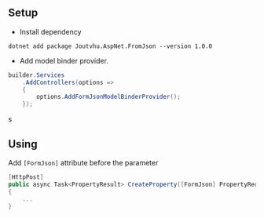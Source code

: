 ## Setup

- Install dependency

```
dotnet add package Joutvhu.AspNet.FromJson --version 1.0.0
```

- Add model binder provider.

```c#
builder.Services
    .AddControllers(options =>
    {
        options.AddFormJsonModelBinderProvider();
    });
```
s
## Using

Add `[FormJson]` attribute before the parameter

```c#
[HttpPost]
public async Task<PropertyResult> CreateProperty([FormJson] PropertyRequest data)
{
    ...
}
```
